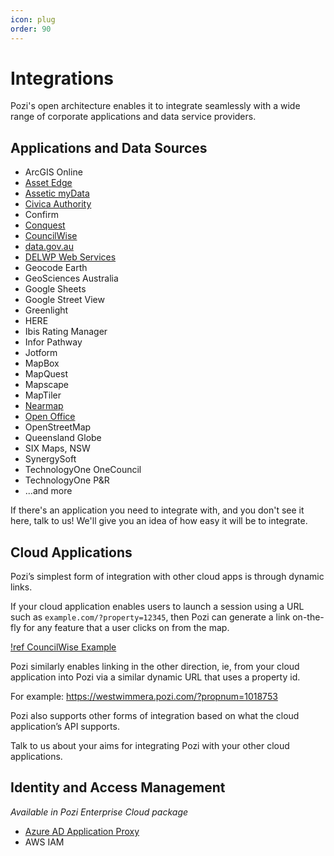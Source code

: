 ```yaml
---
icon: plug
order: 90
---
```


# Integrations

Pozi's open architecture enables it to integrate seamlessly with a wide range of corporate applications and data service providers.

## Applications and Data Sources

* ArcGIS Online
* [Asset Edge](./asset-edge)
* [Assetic myData](./assetic-mydata/)
* [Civica Authority](./authority/)
* Confirm
* [Conquest](./conquest/)
* [CouncilWise](./councilwise/)
* [data.gov.au](./data-gov-au/)
* [DELWP Web Services](./delwp-web-services/)
* Geocode Earth
* GeoSciences Australia
* Google Sheets
* Google Street View
* Greenlight
* HERE
* Ibis Rating Manager
* Infor Pathway
* Jotform
* MapBox
* MapQuest
* Mapscape
* MapTiler
* [Nearmap](./nearmap/)
* [Open Office](./open-office/)
* OpenStreetMap
* Queensland Globe
* SIX Maps, NSW
* SynergySoft
* TechnologyOne OneCouncil
* TechnologyOne P&R
* ...and more

If there's an application you need to integrate with, and you don't see it here, talk to us! We'll give you an idea of how easy it will be to integrate.

## Cloud Applications

Pozi’s simplest form of integration with other cloud apps is through dynamic links.

If your cloud application enables users to launch a session using a URL such as `example.com/?property=12345`, then Pozi can generate a link on-the-fly for any feature that a user clicks on from the map.

[!ref CouncilWise Example](./councilwise)

Pozi similarly enables linking in the other direction, ie, from your cloud application into Pozi via a similar dynamic URL that uses a property id.

For example: https://westwimmera.pozi.com/?propnum=1018753

Pozi also supports other forms of integration based on what the cloud application’s API supports.

Talk to us about your aims for integrating Pozi with your other cloud applications.

## Identity and Access Management

*Available in Pozi Enterprise Cloud package*

* [Azure AD Application Proxy](./azure-active-directory)
* AWS IAM

